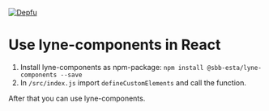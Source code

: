 [![Depfu](https://badges.depfu.com/badges/2c2a64578d95d84b070895bb836e9640/overview.svg)](https://depfu.com/github/lyne-design-system/lyne-getting-started?project_id=12760)

# Use lyne-components in React

1. Install lyne-components as npm-package: `npm install @sbb-esta/lyne-components --save`
2. In `/src/index.js` import `defineCustomElements` and call the function.

After that you can use lyne-components.
